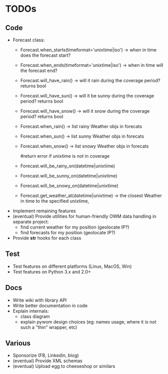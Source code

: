 TODOs
=====

Code
----
+ Forecast class:
    - Forecast.when_starts(timeformat='unixtime|iso') -> when in time does the forecast start?
    - Forecast.when_ends(timeformat='unixtime|iso') -> when in time will the forecast end?
    - Forecast.will_have_rain() -> will it rain during the coverage period? returns bool
    - Forecast.will_have_sun() -> will it be sunny during the coverage period? returns bool
    - Forecast.will_have_snow() -> will it snow during the coverage period? returns bool

    - Forecast.when_rain() -> list rainy Weather objs in forecats
    - Forecast.when_sun() -> list sunny Weather objs in forecats
    - Forecast.when_snow() -> list snowy Weather objs in forecats
    
      #return error if unixtime is not in coverage
    - Forecast.will_be_rainy_on(datetime|unixtime)
    - Forecast.will_be_sunny_on(datetime|unixtime)
    - Forecast.will_be_snowy_on(datetime|unixtime)
    - Forecast.get_weather_at(datetime|unixtime) -> the closest Weather in time to the specified unixtime,
+ Implement remaining features
+ (eventual) Provide utilities for human-friendly OWM data handling in separate
   project: 
    - find current weather for my position (geolocate IP?)
    - find forecasts for my position (geolocate IP?)
+ Provide __str__ hooks for each class

Test
----
+ Test features on different platforms (Linux, MacOS, Win)
+ Test features on Python 3.x and 2.0+

Docs
----
+ Write wiki with library API
+ Write better documentation in code
+ Explain internals:
    + class diagram
    + explain pywom design choices (eg: names usage, where it is not such a "thin" wrapper, etc)

Various
-------
+ Sponsorize (FB, Linkedin, blog)
+ (eventual) Provide XML schemas
+ (eventual) Upload egg to cheeseshop or similars
